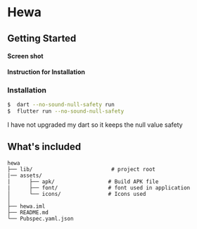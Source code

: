 # Hewa

## Getting Started

#### Screen shot


**Instruction for Installation**


### Installation

``` bash
$  dart --no-sound-null-safety run
$  flutter run --no-sound-null-safety
```

I have not upgraded my dart so it keeps the null value safety

## What's included

```
hewa
├── lib/                         # project root
|── assets/
|      ├── apk/                 # Build APK file
|      ├── font/                # font used in application
│      └── icons/               # Icons used
│
├── hewa.iml
├── README.md
└── Pubspec.yaml.json
```



